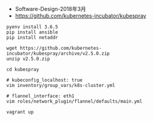 - Software-Design-2018年3月
- https://github.com/kubernetes-incubator/kubespray

```
pyenv install 3.6.5
pip install ansible
pip install netaddr
```

```
wget https://github.com/kubernetes-incubator/kubespray/archive/v2.5.0.zip
unzip v2.5.0.zip

cd kubespray

# kubeconfig_localhost: true
vim inventory/group_vars/k8s-cluster.yml

# flannel_interface: eth1
vim roles/network_plugin/flannel/defaults/main.yml

vagrant up
```

